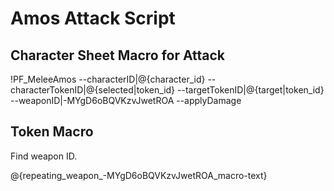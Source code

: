 # Amos Attack Script

## Character Sheet Macro for Attack

!PF_MeleeAmos --characterID|@{character_id} --characterTokenID|@{selected|token_id} --targetTokenID|@{target|token_id} --weaponID|-MYgD6oBQVKzvJwetROA --applyDamage

## Token Macro

Find weapon ID.

@{repeating_weapon_-MYgD6oBQVKzvJwetROA_macro-text}

